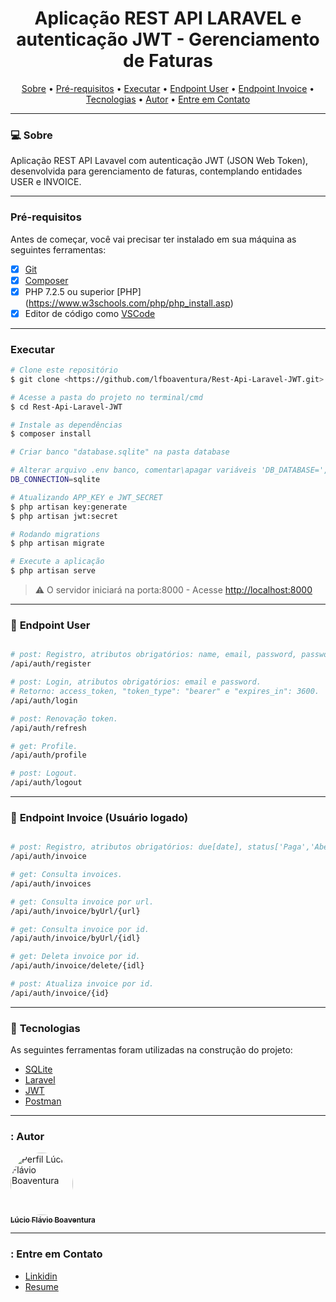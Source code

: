 <h1 align="center">Aplicação REST API LARAVEL e autenticação JWT  - Gerenciamento de Faturas</h1>

<p align="center">
 <a href="#computer-sobre">Sobre</a> •
 <a href="#pré-requisitos">Pré-requisitos</a> •
 <a href="#executar">Executar</a> •
 <a href="#hammer-endpoint-user">Endpoint User</a> •
 <a href="#hammer-endpoint-invoice">Endpoint Invoice</a> •
 <a href="#hammer-lecnologias">Tecnologias</a> •
 <a href="#autor">Autor</a> •
 <a href="#entre-em-contato">Entre em Contato</a>
 </p>

---
### :computer: Sobre

Aplicação REST API Lavavel com autenticação JWT (JSON Web Token), desenvolvida para gerenciamento de faturas, contemplando entidades USER e INVOICE. 

---
### Pré-requisitos

Antes de começar, você vai precisar ter instalado em sua máquina as seguintes ferramentas:
- [x] [Git](https://git-scm.com/)
- [x] [Composer](https://getcomposer.org/)
- [x] PHP 7.2.5 ou superior [PHP] (https://www.w3schools.com/php/php_install.asp)
- [x] Editor de código como [VSCode](https://code.visualstudio.com/)
---

### Executar
```bash
# Clone este repositório
$ git clone <https://github.com/lfboaventura/Rest-Api-Laravel-JWT.git>

# Acesse a pasta do projeto no terminal/cmd
$ cd Rest-Api-Laravel-JWT

# Instale as dependências
$ composer install

# Criar banco "database.sqlite" na pasta database

# Alterar arquivo .env banco, comentar\apagar variáveis 'DB_DATABASE=', 'DB_USERNAME' e 'DB_PASSWORD'
DB_CONNECTION=sqlite

# Atualizando APP_KEY e JWT_SECRET
$ php artisan key:generate
$ php artisan jwt:secret

# Rodando migrations
$ php artisan migrate

# Execute a aplicação
$ php artisan serve
```

> ⚠️ O servidor iniciará na porta:8000 - Acesse <http://localhost:8000>

---

### :hammer: **Endpoint User**
```bash

# post: Registro, atributos obrigatórios: name, email, password, password_confirmation.
/api/auth/register

# post: Login, atributos obrigatórios: email e password. 
# Retorno: access_token, "token_type": "bearer" e "expires_in": 3600.
/api/auth/login

# post: Renovação token.
/api/auth/refresh

# get: Profile.
/api/auth/profile

# post: Logout.
/api/auth/logout

```
---

### :hammer: **Endpoint Invoice** (Usuário logado)
```bash

# post: Registro, atributos obrigatórios: due[date], status['Paga','Aberta','Atrasada'].
/api/auth/invoice

# get: Consulta invoices.
/api/auth/invoices

# get: Consulta invoice por url.
/api/auth/invoice/byUrl/{url}

# get: Consulta invoice por id.
/api/auth/invoice/byUrl/{idl}

# get: Deleta invoice por id.
/api/auth/invoice/delete/{idl}

# post: Atualiza invoice por id.
/api/auth/invoice/{id}

```

---

### :hammer: **Tecnologias**

As seguintes ferramentas foram utilizadas na construção do projeto:

- [SQLite](https://www.sqlite.org)
- [Laravel](https://laravel.com/)
- [JWT](https://jwt.io/)
- [Postman](https://www.postman.com/)

---

### : **Autor**

<a href="https://github.com/lfboaventura">
 <img style="border-radius: 50%;" src="https://github.com/account" width="100px;" alt="Perfil Lúcio Flávio Boaventura"/>
 <br />
 <sub><b>Lúcio Flávio Boaventura</b></sub></a> <a href="https://github.com/rafaelfachinelli" title="Lúcio Flávio Boaventura"></a>

---

### : **Entre em Contato**

- [Linkidin](https://www.linkedin.com/in/lucio-flavio-boaventura-8b429921/)
- [Resume](https://github.com/lfboaventura/resume)